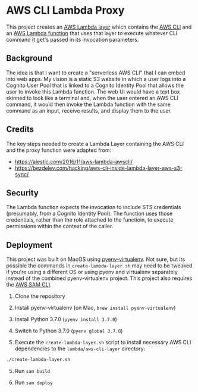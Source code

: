 # AWS CLI Lambda Proxy

This project creates an [AWS Lambda layer](https://docs.aws.amazon.com/lambda/latest/dg/configuration-layers.html) which contains the [AWS CLI](https://aws.amazon.com/cli/) and an [AWS Lambda function](https://aws.amazon.com/lambda/) that uses that layer to execute whatever CLI command it get's passed in its invocation parameters. 

## Background

The idea is that I want to create a "serverless AWS CLI" that I can embed into web apps. My vision is a static S3 website in which a user logs into a Cognito User Pool that is linked to a Cognito Identity Pool that allows the user to invoke this Lambda function. The web UI would have a text box skinned to look like a terminal and, when the user entered an AWS CLI command, it would then invoke the Lambda function with the same command as an input, receive results, and display them to the user. 

## Credits

The key steps needed to create a Lambda Layer containing the AWS CLI and the proxy function were adapted from:

* https://alestic.com/2016/11/aws-lambda-awscli/
* https://bezdelev.com/hacking/aws-cli-inside-lambda-layer-aws-s3-sync/

## Security

The Lambda function expects the invocation to include STS credentials (presumably, from a Cognito Identity Pool). The function uses those credentials, rather than the role attached to the functioin, to execute permissions within the context of the caller. 

## Deployment

This project was built on MacOS using [pyenv-virtualenv](https://github.com/pyenv/pyenv-virtualenv). Not sure, but its possible the commands in `create-lambda-layer.sh` may need to be tweaked if you're using a different OS or using pyenv and virtualenv separately instead of the combined pyenv-virtualenv project. This project also requires the [AWS SAM CLI](https://docs.aws.amazon.com/serverless-application-model/latest/developerguide/serverless-sam-cli-install.html).

1. Clone the repository

2. Install pyenv-virtualenv (on Mac, `brew install pyenv-virtualenv`)

3. Install Python 3.7.0 (`pyenv install 3.7.0`)

4. Switch to Python 3.7.0 (`pyenv global 3.7.0`)

4. Execute the `create-lambda-layer.sh` script to install necessary AWS CLI dependencies to the `lambda/aws-cli-layer` directory:

  ```sh
  ./create-lambda-layer.sh
  ```

5. Run `sam build`

6. Run `sam deploy`
